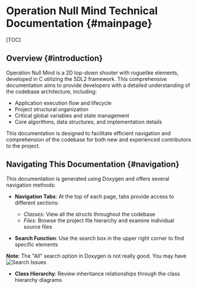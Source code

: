 # Operation Null Mind Technical Documentation {#mainpage}

[TOC]

## Overview {#introduction}
Operation Null Mind is a 2D top-down shooter with roguelike elements, developed in C utilizing the SDL2 framework. This comprehensive documentation aims to provide developers with a detailed understanding of the codebase architecture, including:

- Application execution flow and lifecycle
- Project structural organization
- Critical global variables and state management
- Core algorithms, data structures, and implementation details

This documentation is designed to facilitate efficient navigation and comprehension of the codebase for both new and experienced contributors to the project.

## Navigating This Documentation {#navigation}
This documentation is generated using Doxygen and offers several navigation methods:

- **Navigation Tabs**: At the top of each page, tabs provide access to different sections:
  - *Classes*: View all the structs throughout the codebase
  - *Files*: Browse the project file hierarchy and examine individual source files

- **Search Function**: Use the search box in the upper right corner to find specific elements

**Note**: The "All" search option in Doxygen is not really good. You may have 
![Search Issues](search_issues.png)

- **Class Hierarchy**: Review inheritance relationships through the class hierarchy diagrams